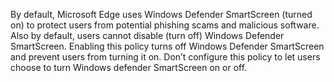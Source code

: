 By default, Microsoft Edge uses Windows Defender SmartScreen (turned on) to protect users from potential phishing scams and malicious software.  Also by default, users cannot disable (turn off) Windows Defender SmartScreen. Enabling this policy turns off Windows Defender SmartScreen and prevent users from turning it on.  Don’t configure this policy to let users choose to turn Windows defender SmartScreen on or off. 